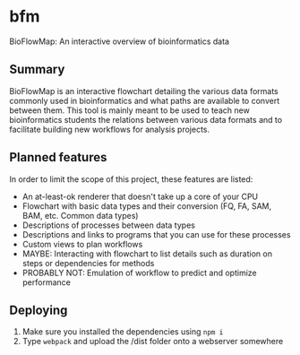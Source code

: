 # bfm
BioFlowMap: An interactive overview of bioinformatics data

## Summary
BioFlowMap is an interactive flowchart detailing the various data formats commonly used in bioinformatics and what paths are available to convert between them. This tool is mainly meant to be used to teach new bioinformatics students the relations between various data formats and to facilitate building new workflows for analysis projects.

## Planned features
In order to limit the scope of this project, these features are listed:

* An at-least-ok renderer that doesn't take up a core of your CPU
* Flowchart with basic data types and their conversion (FQ, FA, SAM, BAM, etc. Common data types)
* Descriptions of processes between data types
* Descriptions and links to programs that you can use for these processes
* Custom views to plan workflows
* MAYBE: Interacting with flowchart to list details such as duration on steps or dependencies for methods
* PROBABLY NOT: Emulation of workflow to predict and optimize performance

## Deploying

1. Make sure you installed the dependencies using ```npm i```
2. Type ```webpack``` and upload the /dist folder onto a webserver somewhere
